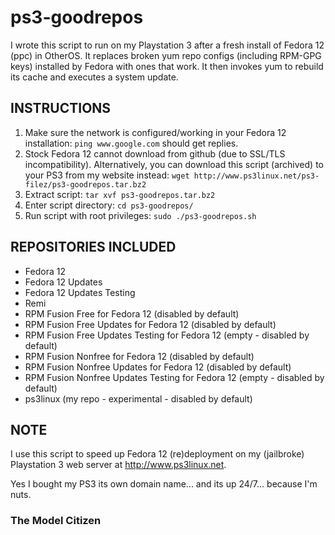 # ps3-goodrepos

I wrote this script to run on my Playstation 3 after a fresh install of Fedora 12 (ppc) in OtherOS. It replaces broken yum repo configs (including RPM-GPG keys) installed by Fedora with ones that work. It then invokes yum to rebuild its cache and executes a system update.

## INSTRUCTIONS

1. Make sure the network is configured/working in your Fedora 12 installation: `ping www.google.com` should get replies.
2. Stock Fedora 12 cannot download from github (due to SSL/TLS incompatibility). Alternatively, you can download this script (archived) to your PS3 from my website instead: `wget http://www.ps3linux.net/ps3-filez/ps3-goodrepos.tar.bz2`
3. Extract script: `tar xvf ps3-goodrepos.tar.bz2`
3. Enter script directory: `cd ps3-goodrepos/`
4. Run script with root privileges: `sudo ./ps3-goodrepos.sh`

## REPOSITORIES INCLUDED

- Fedora 12
- Fedora 12 Updates
- Fedora 12 Updates Testing
- Remi
- RPM Fusion Free for Fedora 12 (disabled by default)
- RPM Fusion Free Updates for Fedora 12 (disabled by default)
- RPM Fusion Free Updates Testing for Fedora 12 (empty - disabled by default)
- RPM Fusion Nonfree for Fedora 12 (disabled by default)
- RPM Fusion Nonfree Updates for Fedora 12 (disabled by default)
- RPM Fusion Nonfree Updates Testing for Fedora 12 (empty - disabled by default)
- ps3linux (my repo - experimental - disabled by default)

## NOTE

I use this script to speed up Fedora 12 (re)deployment on my (jailbroke) Playstation 3 web server at http://www.ps3linux.net.

Yes I bought my PS3 its own domain name... and its up 24/7... because I'm nuts.

### The Model Citizen


